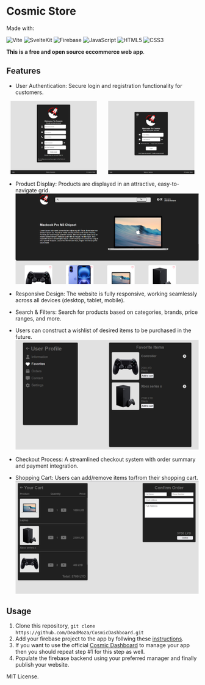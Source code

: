 # Cosmic Store

Made with:

![Vite](https://img.shields.io/badge/vite-%23646CFF.svg?style=for-the-badge&logo=vite&logoColor=white)
![SvelteKit](https://img.shields.io/badge/sveltekit-%23f1413d.svg?style=for-the-badge&logo=svelte&logoColor=white)
![Firebase](https://img.shields.io/badge/firebase-a08021?style=for-the-badge&logo=firebase&logoColor=ffcd34)
![JavaScript](https://img.shields.io/badge/javascript-%23323330.svg?style=for-the-badge&logo=javascript&logoColor=%23F7DF1E)
![HTML5](https://img.shields.io/badge/html5-%23E34F26.svg?style=for-the-badge&logo=html5&logoColor=white)
![CSS3](https://img.shields.io/badge/css3-%231572B6.svg?style=for-the-badge&logo=css3&logoColor=white)

**This is a free and open source eccommerce web app**.

## Features

- User Authentication: Secure login and registration functionality for customers.

<p align="center">
  <img src="static/signupPreview.png" alt="Image 1" width="45%" style="display: inline-block; margin-right: 5%;">
  <img src="static/signInPreview.png" alt="Image 2" width="45%" style="display: inline-block;">
</p>


- Product Display: Products are displayed in an attractive, easy-to-navigate grid.
![productsPreviewImage](static/mainPreview.png)

- Responsive Design: The website is fully responsive, working seamlessly across all devices (desktop, tablet, mobile).

- Search & Filters: Search for products based on categories, brands, price ranges, and more.

- Users can construct a wishlist of desired items to be purchased in the future.
![favoritesPreview](static/profilePreview.png)

- Checkout Process: A streamlined checkout system with order summary and payment integration.

- Shopping Cart: Users can add/remove items to/from their shopping cart.
![cartPreview](static/cartPreview.png)

## Usage
1. Clone this repository,
`git clone https://github.com/DeadMoza/CosmicDashboard.git`
2. Add your firebase project to the app by follwing these
[instructions](https://firebase.google.com/docs/web/setup).
3. If you want to use the official [Cosmic Dashboard](https://github.com/DeadMoza/CosmicDashboard) to manage your app then you should repeat step #1 for this step as well.
4. Populate the firebase backend using your preferred manager and finally publish your website.

MIT License.